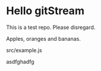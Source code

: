 # Hello gitStream
This is a test repo. Please disregard.

Apples, oranges and bananas.



src/example.js


asdfghadfg

